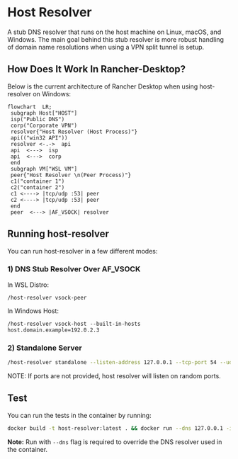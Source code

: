 # Host Resolver
A stub DNS resolver that runs on the host machine on Linux, macOS, and Windows. The main goal behind this stub resolver is more robust handling of domain name resolutions when using a VPN split tunnel is setup.

## How Does It Work In Rancher-Desktop?

Below is the current architecture of Rancher Desktop when using host-resolver on Windows:

```mermaid
flowchart  LR;
 subgraph Host["HOST"]
 isp("Public DNS")
 corp("Corporate VPN")
 resolver{"Host Resolver (Host Process)"}
 api(("win32 API"))
 resolver <-.->  api
 api  <--->  isp
 api  <--->  corp
 end
 subgraph VM["WSL VM"]
 peer{"Host Resolver \n(Peer Process)"}
 c1("container 1")
 c2("container 2")
 c1 <----> |tcp/udp :53| peer
 c2 <----> |tcp/udp :53| peer
 end
 peer  <---> |AF_VSOCK| resolver
```


## Running host-resolver

You can run host-resolver in a few different modes:

### 1) DNS Stub Resolver Over AF_VSOCK

In WSL Distro:
```
/host-resolver vsock-peer
```
In Windows Host:
```
/host-resolver vsock-host --built-in-hosts host.domain.example=192.0.2.3
```
### 2) Standalone Server
```bash
/host-resolver standalone --listen-address 127.0.0.1 --tcp-port 54 --udp-port 53 --upstream-servers "host.rd.internal=111.111.111.111,host2.rd.internal=222.222.222.222"
```
NOTE: If ports are not provided, host resolver will listen on random ports.

## Test

You can run the tests in the container by running:
```bash
docker build -t host-resolver:latest . && docker run --dns 127.0.0.1 -it host-resolver:latest
```
**Note:** Run with `--dns` flag is required to override the DNS resolver used in the container.


